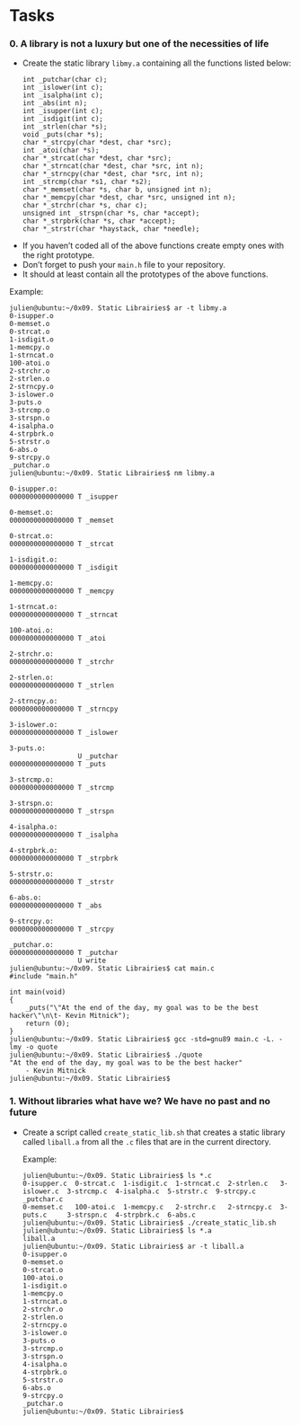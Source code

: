 # Tasks

### 0. A library is not a luxury but one of the necessities of life
- Create the static library `libmy.a` containing all the functions listed below:
  ```
  int _putchar(char c);
  int _islower(int c);
  int _isalpha(int c);
  int _abs(int n);
  int _isupper(int c);
  int _isdigit(int c);
  int _strlen(char *s);
  void _puts(char *s);
  char *_strcpy(char *dest, char *src);
  int _atoi(char *s);
  char *_strcat(char *dest, char *src);
  char *_strncat(char *dest, char *src, int n);
  char *_strncpy(char *dest, char *src, int n);
  int _strcmp(char *s1, char *s2);
  char *_memset(char *s, char b, unsigned int n);
  char *_memcpy(char *dest, char *src, unsigned int n);
  char *_strchr(char *s, char c);
  unsigned int _strspn(char *s, char *accept);
  char *_strpbrk(char *s, char *accept);
  char *_strstr(char *haystack, char *needle);
  ```
 - If you haven’t coded all of the above functions create empty ones with the right prototype.
 - Don’t forget to push your `main.h` file to your repository.
 - It should at least contain all the prototypes of the above functions.

  Example:
  ```
  julien@ubuntu:~/0x09. Static Librairies$ ar -t libmy.a 
  0-isupper.o
  0-memset.o
  0-strcat.o
  1-isdigit.o
  1-memcpy.o
  1-strncat.o
  100-atoi.o
  2-strchr.o
  2-strlen.o
  2-strncpy.o
  3-islower.o
  3-puts.o
  3-strcmp.o
  3-strspn.o
  4-isalpha.o
  4-strpbrk.o
  5-strstr.o
  6-abs.o
  9-strcpy.o
  _putchar.o
  julien@ubuntu:~/0x09. Static Librairies$ nm libmy.a 
  
  0-isupper.o:
  0000000000000000 T _isupper
  
  0-memset.o:
  0000000000000000 T _memset
  
  0-strcat.o:
  0000000000000000 T _strcat
  
  1-isdigit.o:
  0000000000000000 T _isdigit
  
  1-memcpy.o:
  0000000000000000 T _memcpy
  
  1-strncat.o:
  0000000000000000 T _strncat
  
  100-atoi.o:
  0000000000000000 T _atoi
  
  2-strchr.o:
  0000000000000000 T _strchr
  
  2-strlen.o:
  0000000000000000 T _strlen
  
  2-strncpy.o:
  0000000000000000 T _strncpy
  
  3-islower.o:
  0000000000000000 T _islower
  
  3-puts.o:
                   U _putchar
  0000000000000000 T _puts
  
  3-strcmp.o:
  0000000000000000 T _strcmp
  
  3-strspn.o:
  0000000000000000 T _strspn
  
  4-isalpha.o:
  0000000000000000 T _isalpha
  
  4-strpbrk.o:
  0000000000000000 T _strpbrk
  
  5-strstr.o:
  0000000000000000 T _strstr
  
  6-abs.o:
  0000000000000000 T _abs
  
  9-strcpy.o:
  0000000000000000 T _strcpy
  
  _putchar.o:
  0000000000000000 T _putchar
                   U write
  julien@ubuntu:~/0x09. Static Librairies$ cat main.c 
  #include "main.h"
  
  int main(void)
  {
      _puts("\"At the end of the day, my goal was to be the best hacker\"\n\t- Kevin Mitnick");
      return (0);
  }
  julien@ubuntu:~/0x09. Static Librairies$ gcc -std=gnu89 main.c -L. -lmy -o quote
  julien@ubuntu:~/0x09. Static Librairies$ ./quote 
  "At the end of the day, my goal was to be the best hacker"
      - Kevin Mitnick
  julien@ubuntu:~/0x09. Static Librairies$ 
  ```

### 1. Without libraries what have we? We have no past and no future
- Create a script called `create_static_lib.sh` that creates a static library called `liball.a` from all the `.c` files that are in the current directory.

  Example:
  ```
  julien@ubuntu:~/0x09. Static Librairies$ ls *.c
  0-isupper.c  0-strcat.c  1-isdigit.c  1-strncat.c  2-strlen.c   3-islower.c  3-strcmp.c  4-isalpha.c  5-strstr.c  9-strcpy.c  _putchar.c
  0-memset.c   100-atoi.c  1-memcpy.c   2-strchr.c   2-strncpy.c  3-puts.c     3-strspn.c  4-strpbrk.c  6-abs.c
  julien@ubuntu:~/0x09. Static Librairies$ ./create_static_lib.sh 
  julien@ubuntu:~/0x09. Static Librairies$ ls *.a
  liball.a
  julien@ubuntu:~/0x09. Static Librairies$ ar -t liball.a
  0-isupper.o
  0-memset.o
  0-strcat.o
  100-atoi.o
  1-isdigit.o
  1-memcpy.o
  1-strncat.o
  2-strchr.o
  2-strlen.o
  2-strncpy.o
  3-islower.o
  3-puts.o
  3-strcmp.o
  3-strspn.o
  4-isalpha.o
  4-strpbrk.o
  5-strstr.o
  6-abs.o
  9-strcpy.o
  _putchar.o
  julien@ubuntu:~/0x09. Static Librairies$ 
  ```
